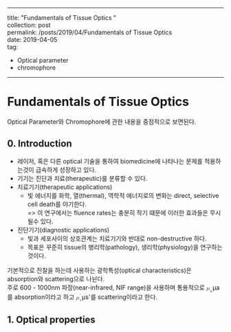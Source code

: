 

<hr>
<p>title: "Fundamentals of Tissue Optics "<br>
collection: post<br>
permalink: /posts/2019/04/Fundamentals of Tissue Optics<br>
date: 2019-04-05<br>
tag:</p>
<ul>
<li>Optical parameter</li>
<li>chromophore</li>
</ul>
<hr>
<h1 id="fundamentals-of-tissue-optics">Fundamentals of Tissue Optics</h1>
<p>Optical Parameter와 Chromophore에 관한 내용을 중점적으로 보면된다.</p>
<h2 id="introduction">0. Introduction</h2>
<ul>
<li>레이저, 혹은 다른 optical 기술을 통하여 biomedicine에 나타나는 문제를 적용하는것이 급속하게 성장하고 있다.</li>
<li>기기는 진단과 치료(therapeutic)를 분류할 수 있다.</li>
<li>치료기기(therapeutic applications)
<ul>
<li>빛 에너지를 화학, 열(thermal), 역학적 에너지로의 변화는 direct, selective cell death를 야기한다.<br>
=&gt; 이 연구에서는 fluence rates는 충분히 작기 떄문에 이러한 효과들은 무시될수 있다.</li>
</ul>
</li>
<li>진단기기(diagnostic applications)
<ul>
<li>빛과 세포사이의 상호관계는 치료기기와 반대로 non-destructive 하다.</li>
<li>목표은 꾸준히 tissue의 병리학(pathology), 생리학(physiology)을 연구하는것이다.</li>
</ul>
</li>
</ul>
<p>기본적으로 진찰을 하는데 사용하는 광학특성(optical characteristics)은  absorption와 scattering으로 나뉜다.<br>
주로 600 - 1000nm 파장(near-infrared, NIF range)을 사용하며 통용적으로  <span class="katex--inline"><span class="katex"><span class="katex-mathml"><math><semantics><mrow><msub><mi>μ</mi><mi>a</mi></msub></mrow><annotation encoding="application/x-tex">\mu_a</annotation></semantics></math></span><span class="katex-html" aria-hidden="true"><span class="base"><span class="strut" style="height: 0.625em; vertical-align: -0.19444em;"></span><span class="mord"><span class="mord mathit">μ</span><span class="msupsub"><span class="vlist-t vlist-t2"><span class="vlist-r"><span class="vlist" style="height: 0.151392em;"><span class="" style="top: -2.55em; margin-left: 0em; margin-right: 0.05em;"><span class="pstrut" style="height: 2.7em;"></span><span class="sizing reset-size6 size3 mtight"><span class="mord mathit mtight">a</span></span></span></span><span class="vlist-s">​</span></span><span class="vlist-r"><span class="vlist" style="height: 0.15em;"><span class=""></span></span></span></span></span></span></span></span></span></span>를 absorption이라고 하고  <span class="katex--inline"><span class="katex"><span class="katex-mathml"><math><semantics><mrow><msubsup><mi>μ</mi><mi>s</mi><mo mathvariant="normal">′</mo></msubsup></mrow><annotation encoding="application/x-tex">\mu&amp;#x27;_s</annotation></semantics></math></span><span class="katex-html" aria-hidden="true"><span class="base"><span class="strut" style="height: 0.998892em; vertical-align: -0.247em;"></span><span class="mord"><span class="mord mathit">μ</span><span class="msupsub"><span class="vlist-t vlist-t2"><span class="vlist-r"><span class="vlist" style="height: 0.751892em;"><span class="" style="top: -2.453em; margin-left: 0em; margin-right: 0.05em;"><span class="pstrut" style="height: 2.7em;"></span><span class="sizing reset-size6 size3 mtight"><span class="mord mathit mtight">s</span></span></span><span class="" style="top: -3.063em; margin-right: 0.05em;"><span class="pstrut" style="height: 2.7em;"></span><span class="sizing reset-size6 size3 mtight"><span class="mord mtight"><span class="mord mtight">′</span></span></span></span></span><span class="vlist-s">​</span></span><span class="vlist-r"><span class="vlist" style="height: 0.247em;"><span class=""></span></span></span></span></span></span></span></span></span></span>를 scattering이라고 한다.</p>
<h2 id="optical-properties">1. Optical properties</h2>

